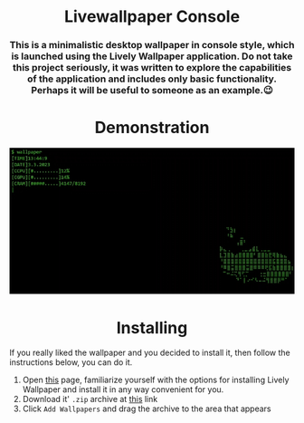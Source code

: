 <h1 align="center">Livewallpaper Console</h1>
<h3 align="center">This is a minimalistic desktop wallpaper in console style, which is launched using the Lively Wallpaper application. Do not take this project seriously, it was written to explore the capabilities of the application and includes only basic functionality. Perhaps it will be useful to someone as an example.😉</h3>
<h1 align="center">Demonstration</h1>
<p align="center"><img src="preview.gif"></p>
<h1 align="center">Installing</h1>

If you really liked the wallpaper and you decided to install it, then follow the instructions below, you can do it.

1. Open [this](https://github.com/rocksdanister/lively) page, familiarize yourself with the options for installing Lively Wallpaper and install it in any way convenient for you.
2. Download it' `.zip` archive at [this](https://github.com/Belyanchik/liveWallpaper-console/releases/download/download_this/liveWallpaper_Console.zip) link
3. Click `Add Wallpapers` and drag the archive to the area that appears
